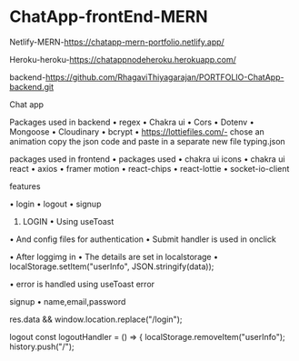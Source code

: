 # ChatApp-frontEnd-MERN

Netlify-MERN-https://chatapp-mern-portfolio.netlify.app/

Heroku-heroku-https://chatappnodeheroku.herokuapp.com/

backend-https://github.com/RhagaviThiyagarajan/PORTFOLIO-ChatApp-backend.git







Chat app

Packages used in backend
•	regex
•	Chakra ui
•	Cors
•	Dotenv
•	Mongoose
•	Cloudinary
•	bcrypt
•	https://lottiefiles.com/- chose an animation copy the json code and paste in a separate new file typing.json

packages used in frontend
•	packages used
•	chakra ui icons
•	chakra ui react
•	axios
•	framer motion
•	react-chips
•	react-lottie
•	socket-io-client


features

•	login
•	logout
•	signup


1.	LOGIN
•	Using useToast

•	And config files for authentication
•	Submit handler is used in onclick

•	After loggimg in 
•	The details are set in localstorage
•	localStorage.setItem("userInfo", JSON.stringify(data));

•	error is handled using useToast error



signup
•	name,email,password

   res.data && window.location.replace("/login");



logout
  const logoutHandler = () => {
    localStorage.removeItem("userInfo");
    history.push("/");





